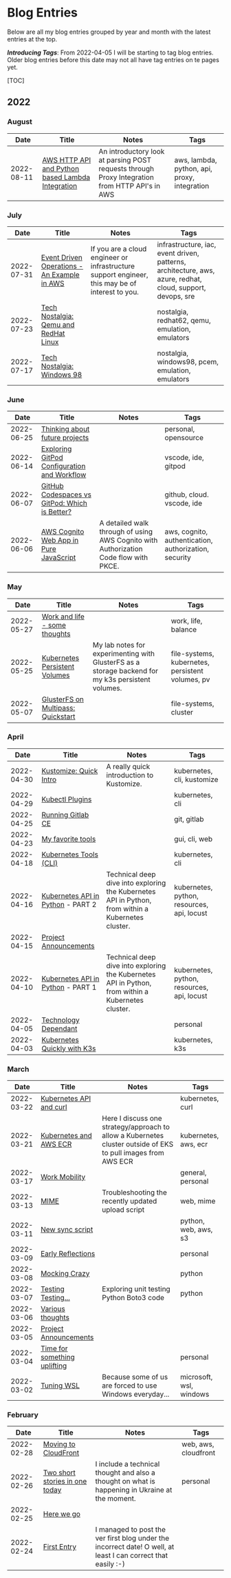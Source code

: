 # Blog Entries

Below are all my blog entries grouped by year and month with the latest entries at the top.

_**Introducing Tags**_: From 2022-04-05 I will be starting to tag blog entries. Older blog entries before this date may not all have tag entries on te pages yet.

[TOC]

## 2022

### August

| Date       | Title                                                                  | Notes                                                                                              | Tags                                                                                                       |
|------------|------------------------------------------------------------------------|----------------------------------------------------------------------------------------------------|------------------------------------------------------------------------------------------------------------|
| 2022-08-11 | [AWS HTTP API and Python based Lambda Integration](2022/2022-08-11.md) | An introductory look at parsing POST requests through Proxy Integration from HTTP API's in AWS     | aws, lambda, python, api, proxy, integration                                                               |


### July

| Date       | Title                                                               | Notes                                                                                              | Tags                                                                                                       |
|------------|---------------------------------------------------------------------|----------------------------------------------------------------------------------------------------|------------------------------------------------------------------------------------------------------------|
| 2022-07-31 | [Event Driven Operations - An Example in AWS](2022/2022-07-31.md)   | If you are a cloud engineer or infrastructure support engineer, this may be of interest to you.    | infrastructure, iac, event driven, patterns, architecture, aws, azure, redhat, cloud, support, devops, sre |
| 2022-07-23 | [Tech Nostalgia: Qemu and RedHat Linux](2022/2022-07-23.md)         |                                                                                                    | nostalgia, redhat62, qemu, emulation, emulators                                                            |
| 2022-07-17 | [Tech Nostalgia: Windows 98](2022/2022-07-17.md)                    |                                                                                                    | nostalgia, windows98, pcem, emulation, emulators                                                           |


### June

| Date       | Title                                                               | Notes                                                                                              | Tags                                                  |
|------------|---------------------------------------------------------------------|----------------------------------------------------------------------------------------------------|-------------------------------------------------------|
| 2022-06-25 | [Thinking about future projects](2022/2022-06-25.md)                |                                                                                                    | personal, opensource                                  |
| 2022-06-14 | [Exploring GitPod Configuration and Workflow](2022/2022-06-14.md)   |                                                                                                    | vscode, ide, gitpod                                   |
| 2022-06-07 | [GitHub Codespaces vs GitPod: Which is Better?](2022/2022-06-07.md) |                                                                                                    | github, cloud. vscode, ide                            |
| 2022-06-06 | [AWS Cognito Web App in Pure JavaScript](2022/2022-06-06.md)        | A detailed walk through of using AWS Cognito with Authorization Code flow with PKCE.               | aws, cognito, authentication, authorization, security |

### May

| Date       | Title                                                    | Notes                                                                                              | Tags                                             |
|------------|----------------------------------------------------------|----------------------------------------------------------------------------------------------------|--------------------------------------------------|
| 2022-05-27 | [Work and life - some thoughts](2022/2022-05-27.md)      |                                                                                                    | work, life, balance                              |
| 2022-05-25 | [Kubernetes Persistent Volumes](2022/2022-05-25.md)      | My lab notes for experimenting with GlusterFS as a storage backend for my k3s persistent volumes.  | file-systems, kubernetes, persistent volumes, pv |
| 2022-05-07 | [GlusterFS on Multipass: Quickstart](2022/2022-05-07.md) |                                                                                                    | file-systems, cluster                            |

### April

| Date       | Title                                                   | Notes                                                                                               | Tags                                       |
|------------|---------------------------------------------------------|-----------------------------------------------------------------------------------------------------|--------------------------------------------|
| 2022-04-30 | [Kustomize: Quick Intro](2022/2022-04-30.md)            | A really quick introduction to Kustomize.                                                           | kubernetes, cli, kustomize                 |
| 2022-04-29 | [Kubectl Plugins](2022/2022-04-29.md)                   |                                                                                                     | kubernetes, cli                            |
| 2022-04-25 | [Running Gitlab CE](2022/2022-04-25.md)                 |                                                                                                     | git, gitlab                                |
| 2022-04-23 | [My favorite tools](2022/2022-04-23.md)                 |                                                                                                     | gui, cli, web                              |
| 2022-04-18 | [Kubernetes Tools (CLI)](2022/2022-04-18.md)            |                                                                                                     | kubernetes, cli                            |
| 2022-04-16 | [Kubernetes API in Python](2022/2022-04-16.md) - PART 2 | Technical deep dive into exploring the Kubernetes API in Python, from within a Kubernetes cluster.  | kubernetes, python, resources, api, locust |
| 2022-04-15 | [Project Announcements](2022/2022-04-15.md)             |                                                                                                     |                                            |
| 2022-04-10 | [Kubernetes API in Python](2022/2022-04-10.md) - PART 1 | Technical deep dive into exploring the Kubernetes API in Python, from within a Kubernetes cluster.  | kubernetes, python, resources, api, locust |
| 2022-04-05 | [Technology Dependant](2022/2022-04-05.md)              |                                                                                                     | personal                                   |
| 2022-04-03 | [Kubernetes Quickly with K3s](2022/2022-04-03.md)       |                                                                                                     | kubernetes, k3s                            |

### March

| Date       | Title                                                | Notes                                                                                                         | Tags                    |
|------------|------------------------------------------------------|---------------------------------------------------------------------------------------------------------------|-------------------------|
| 2022-03-22 | [Kubernetes API and curl](2022/2022-03-22.md)        |                                                                                                               | kubernetes, curl        |
| 2022-03-21 | [Kubernetes and AWS ECR](2022/2022-03-21.md)         | Here I discuss one strategy/approach to allow a Kubernetes cluster outside of EKS to pull images from AWS ECR | kubernetes, aws, ecr    |
| 2022-03-17 | [Work Mobility](2022/2022-03-17.md)                  |                                                                                                               | general, personal       |
| 2022-03-13 | [MIME](2022/2022-03-13.md)                           | Troubleshooting the recently updated upload script                                                            | web, mime               |
| 2022-03-11 | [New sync script](2022/2022-03-11.md)                |                                                                                                               | python, web, aws, s3    |
| 2022-03-09 | [Early Reflections](2022/2022-03-09.md)              |                                                                                                               | personal                |
| 2022-03-08 | [Mocking Crazy](2022/2022-03-08.md)                  |                                                                                                               | python                  |
| 2022-03-07 | [Testing Testing...](2022/2022-03-07.md)             | Exploring unit testing Python Boto3 code                                                                      | python                  |
| 2022-03-06 | [Various thoughts](2022/2022-03-06.md)               |                                                                                                               |                         |
| 2022-03-05 | [Project Announcements](2022/2022-03-05.md)          |                                                                                                               |                         |
| 2022-03-04 | [Time for something uplifting](2022/2022-03-04.md)   |                                                                                                               | personal                |
| 2022-03-02 | [Tuning WSL](2022/2022-03-02.md)                     | Because some of us are forced to use Windows everyday...                                                      | microsoft, wsl, windows |

### February

| Date       | Title                                                | Notes                                                                                                         | Tags                    |
|------------|------------------------------------------------------|---------------------------------------------------------------------------------------------------------------|-------------------------|
| 2022-02-28 | [Moving to CloudFront](2022/2022-02-28.md)           |                                                                                                               | web, aws, cloudfront    |
| 2022-02-26 | [Two short stories in one today](2022/2022-02-26.md) | I include a technical thought and also a thought on what is happening in Ukraine at the moment.               | personal                |
| 2022-02-25 | [Here we go](2022/2022-02-25.md)                     |                                                                                                               |                         |
| 2022-02-24 | [First Entry](2022/2022-02-24.md)                    | I managed to post the ver first blog under the incorrect date! O well, at least I can correct that easily :-) |                         |

